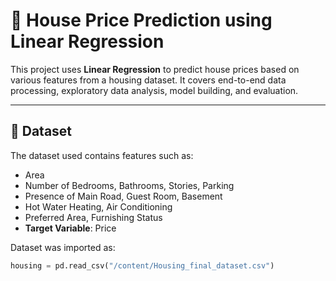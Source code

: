 # 🏡 House Price Prediction using Linear Regression

This project uses **Linear Regression** to predict house prices based on various features from a housing dataset. It covers end-to-end data processing, exploratory data analysis, model building, and evaluation.

---

## 📂 Dataset

The dataset used contains features such as:
- Area
- Number of Bedrooms, Bathrooms, Stories, Parking
- Presence of Main Road, Guest Room, Basement
- Hot Water Heating, Air Conditioning
- Preferred Area, Furnishing Status
- **Target Variable**: Price

Dataset was imported as:
```python
housing = pd.read_csv("/content/Housing_final_dataset.csv")
